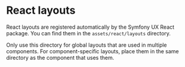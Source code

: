 # React layouts

React layouts are registered automatically by the Symfony UX React package. You can find them in the `assets/react/layouts` directory.

Only use this directory for global layouts that are used in multiple components. For component-specific layouts, place them in the same directory as the component that uses them.
